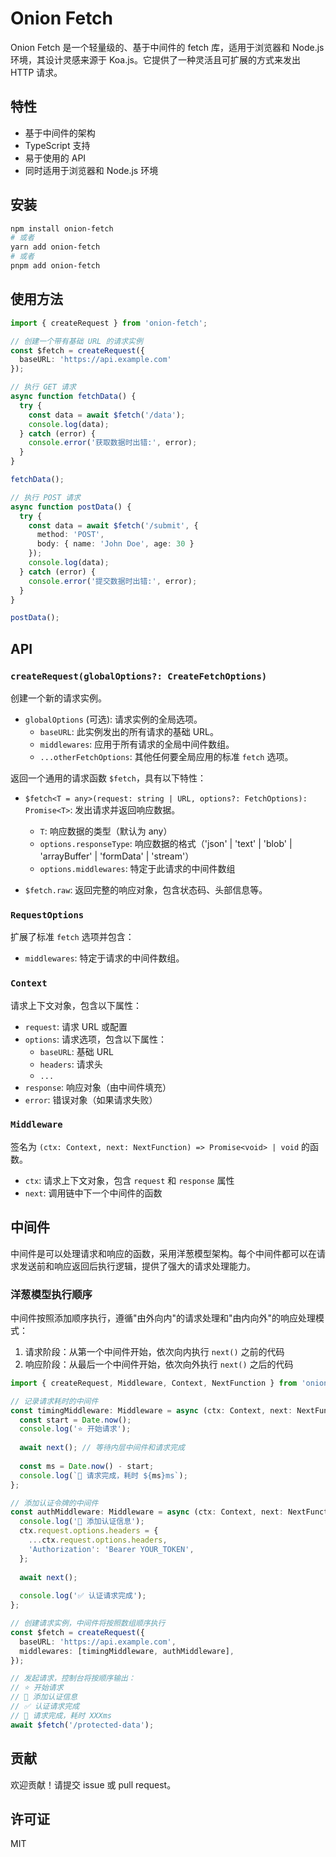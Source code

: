 # Onion Fetch

Onion Fetch 是一个轻量级的、基于中间件的 fetch 库，适用于浏览器和 Node.js 环境，其设计灵感来源于 Koa.js。它提供了一种灵活且可扩展的方式来发出 HTTP 请求。

## 特性

- 基于中间件的架构
- TypeScript 支持
- 易于使用的 API
- 同时适用于浏览器和 Node.js 环境

## 安装

```bash
npm install onion-fetch
# 或者
yarn add onion-fetch
# 或者
pnpm add onion-fetch
```

## 使用方法

```typescript
import { createRequest } from 'onion-fetch';

// 创建一个带有基础 URL 的请求实例
const $fetch = createRequest({
  baseURL: 'https://api.example.com'
});

// 执行 GET 请求
async function fetchData() {
  try {
    const data = await $fetch('/data');
    console.log(data);
  } catch (error) {
    console.error('获取数据时出错:', error);
  }
}

fetchData();

// 执行 POST 请求
async function postData() {
  try {
    const data = await $fetch('/submit', {
      method: 'POST',
      body: { name: 'John Doe', age: 30 }
    });
    console.log(data);
  } catch (error) {
    console.error('提交数据时出错:', error);
  }
}

postData();
```

## API

### `createRequest(globalOptions?: CreateFetchOptions)`

创建一个新的请求实例。

- `globalOptions` (可选): 请求实例的全局选项。
  - `baseURL`: 此实例发出的所有请求的基础 URL。
  - `middlewares`: 应用于所有请求的全局中间件数组。
  - `...otherFetchOptions`: 其他任何要全局应用的标准 `fetch` 选项。

返回一个通用的请求函数 `$fetch`，具有以下特性：

- `$fetch<T = any>(request: string | URL, options?: FetchOptions): Promise<T>`: 发出请求并返回响应数据。
  - `T`: 响应数据的类型（默认为 any）
  - `options.responseType`: 响应数据的格式（'json' | 'text' | 'blob' | 'arrayBuffer' | 'formData' | 'stream'）
  - `options.middlewares`: 特定于此请求的中间件数组

- `$fetch.raw`: 返回完整的响应对象，包含状态码、头部信息等。

### `RequestOptions`

扩展了标准 `fetch` 选项并包含：

- `middlewares`: 特定于请求的中间件数组。

### `Context`

请求上下文对象，包含以下属性：

- `request`: 请求 URL 或配置
- `options`: 请求选项，包含以下属性：
  - `baseURL`: 基础 URL
  - `headers`: 请求头
  - `...`
- `response`: 响应对象（由中间件填充）
- `error`: 错误对象（如果请求失败）

### `Middleware`

签名为 `(ctx: Context, next: NextFunction) => Promise<void> | void` 的函数。

- `ctx`: 请求上下文对象，包含 `request` 和 `response` 属性
- `next`: 调用链中下一个中间件的函数

## 中间件

中间件是可以处理请求和响应的函数，采用洋葱模型架构。每个中间件都可以在请求发送前和响应返回后执行逻辑，提供了强大的请求处理能力。

### 洋葱模型执行顺序

中间件按照添加顺序执行，遵循"由外向内"的请求处理和"由内向外"的响应处理模式：

1. 请求阶段：从第一个中间件开始，依次向内执行 `next()` 之前的代码
2. 响应阶段：从最后一个中间件开始，依次向外执行 `next()` 之后的代码

```typescript
import { createRequest, Middleware, Context, NextFunction } from 'onion-fetch';

// 记录请求耗时的中间件
const timingMiddleware: Middleware = async (ctx: Context, next: NextFunction) => {
  const start = Date.now();
  console.log('⭐ 开始请求');
  
  await next(); // 等待内层中间件和请求完成
  
  const ms = Date.now() - start;
  console.log(`🏁 请求完成，耗时 ${ms}ms`);
};

// 添加认证令牌的中间件
const authMiddleware: Middleware = async (ctx: Context, next: NextFunction) => {
  console.log('📝 添加认证信息');
  ctx.request.options.headers = {
    ...ctx.request.options.headers,
    'Authorization': 'Bearer YOUR_TOKEN',
  };
  
  await next();
  
  console.log('✅ 认证请求完成');
};

// 创建请求实例，中间件将按照数组顺序执行
const $fetch = createRequest({
  baseURL: 'https://api.example.com',
  middlewares: [timingMiddleware, authMiddleware],
});

// 发起请求，控制台将按顺序输出：
// ⭐ 开始请求
// 📝 添加认证信息
// ✅ 认证请求完成
// 🏁 请求完成，耗时 XXXms
await $fetch('/protected-data');
```

## 贡献

欢迎贡献！请提交 issue 或 pull request。

## 许可证

MIT